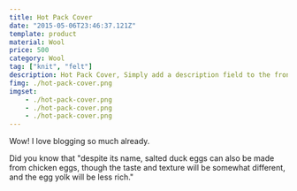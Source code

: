```yaml
---
title: Hot Pack Cover
date: "2015-05-06T23:46:37.121Z"
template: product
material: Wool
price: 500
category: Wool
tag: ["knit", "felt"]
description: Hot Pack Cover, Simply add a description field to the frontmatter.
fimg: ./hot-pack-cover.png
imgset: 
    - ./hot-pack-cover.png
    - ./hot-pack-cover.png
    - ./hot-pack-cover.png
---
```


Wow! I love blogging so much already.

Did you know that "despite its name, salted duck eggs can also be made from
chicken eggs, though the taste and texture will be somewhat different, and the
egg yolk will be less rich."

<!-- ![ Hot Pack Cover](./hot-pack-cover.png) -->
